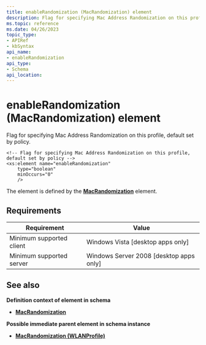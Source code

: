 ```yaml
---
title: enableRandomization (MacRandomization) element
description: Flag for specifying Mac Address Randomization on this profile, default set by policy.
ms.topic: reference
ms.date: 04/26/2023
topic_type: 
- APIRef
- kbSyntax
api_name: 
- enableRandomization
api_type: 
- Schema
api_location: 
---
```


# enableRandomization (MacRandomization) element

Flag for specifying Mac Address Randomization on this profile, default set by policy.

``` syntax
<!-- Flag for specifying Mac Address Randomization on this profile, default set by policy -->
<xs:element name="enableRandomization"
    type="boolean"
    minOccurs="0"
    />
```

The element is defined by the [**MacRandomization**](wlan-profileschema-macrandomization-wlanprofile-element.md) element.

## Requirements

| Requirement | Value |
|-|-|
| Minimum supported client | Windows Vista \[desktop apps only\] |
| Minimum supported server | Windows Server 2008 \[desktop apps only\] |

## See also

**Definition context of element in schema**

* [**MacRandomization**](wlan-profileschema-macrandomization-wlanprofile-element.md)

**Possible immediate parent element in schema instance**

* [**MacRandomization (WLANProfile)**](wlan-profileschema-macrandomization-wlanprofile-element.md)
